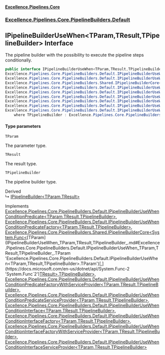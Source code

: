 #### [Excellence.Pipelines.Core](Excellence.Pipelines.md 'Excellence.Pipelines')
### [Excellence.Pipelines.Core.PipelineBuilders.Default](Excellence.Pipelines.md#Excellence.Pipelines.Core.PipelineBuilders.Default 'Excellence.Pipelines.Core.PipelineBuilders.Default')

## IPipelineBuilderUseWhen<TParam,TResult,TPipelineBuilder> Interface

The pipeline builder with the possibility to execute the pipeline steps conditionally.

```csharp
public interface IPipelineBuilderUseWhen<TParam,TResult,TPipelineBuilder> :
Excellence.Pipelines.Core.PipelineBuilders.Default.IPipelineBuilderUseWhenConditionPredicate<TParam, TResult, TPipelineBuilder>,
Excellence.Pipelines.Core.PipelineBuilders.Default.IPipelineBuilderUseWhenConditionPredicateFactory<TParam, TResult, TPipelineBuilder>,
Excellence.Pipelines.Core.PipelineBuilders.Shared.IPipelineBuilderCore<System.Func<TParam, TResult>, TPipelineBuilder>,
Excellence.Pipelines.Core.PipelineBuilders.Default.IPipelineBuilderUseWhenConditionPredicateFactoryWithServiceProvider<TParam, TResult, TPipelineBuilder>,
Excellence.Pipelines.Core.PipelineBuilders.Default.IPipelineBuilderUseWhenConditionPredicateServiceProvider<TParam, TResult, TPipelineBuilder>,
Excellence.Pipelines.Core.PipelineBuilders.Default.IPipelineBuilderUseWhenConditionInterface<TParam, TResult, TPipelineBuilder>,
Excellence.Pipelines.Core.PipelineBuilders.Default.IPipelineBuilderUseWhenConditionInterfaceFactory<TParam, TResult, TPipelineBuilder>,
Excellence.Pipelines.Core.PipelineBuilders.Default.IPipelineBuilderUseWhenConditionInterfaceFactoryWithServiceProvider<TParam, TResult, TPipelineBuilder>,
Excellence.Pipelines.Core.PipelineBuilders.Default.IPipelineBuilderUseWhenConditionInterfaceServiceProvider<TParam, TResult, TPipelineBuilder>
    where TPipelineBuilder : Excellence.Pipelines.Core.PipelineBuilders.Default.IPipelineBuilderUseWhen<TParam, TResult, TPipelineBuilder>
```
#### Type parameters

<a name='Excellence.Pipelines.Core.PipelineBuilders.Default.IPipelineBuilderUseWhen_TParam,TResult,TPipelineBuilder_.TParam'></a>

`TParam`

The parameter type.

<a name='Excellence.Pipelines.Core.PipelineBuilders.Default.IPipelineBuilderUseWhen_TParam,TResult,TPipelineBuilder_.TResult'></a>

`TResult`

The result type.

<a name='Excellence.Pipelines.Core.PipelineBuilders.Default.IPipelineBuilderUseWhen_TParam,TResult,TPipelineBuilder_.TPipelineBuilder'></a>

`TPipelineBuilder`

The pipeline builder type.

Derived  
&#8627; [IPipelineBuilder&lt;TParam,TResult&gt;](IPipelineBuilder_TParam,TResult_.md 'Excellence.Pipelines.Core.PipelineBuilders.IPipelineBuilder<TParam,TResult>')

Implements [Excellence.Pipelines.Core.PipelineBuilders.Default.IPipelineBuilderUseWhenConditionPredicate&lt;](IPipelineBuilderUseWhenConditionPredicate_TParam,TResult,TPipelineBuilder_.md 'Excellence.Pipelines.Core.PipelineBuilders.Default.IPipelineBuilderUseWhenConditionPredicate<TParam,TResult,TPipelineBuilder>')[TParam](IPipelineBuilderUseWhen_TParam,TResult,TPipelineBuilder_.md#Excellence.Pipelines.Core.PipelineBuilders.Default.IPipelineBuilderUseWhen_TParam,TResult,TPipelineBuilder_.TParam 'Excellence.Pipelines.Core.PipelineBuilders.Default.IPipelineBuilderUseWhen<TParam,TResult,TPipelineBuilder>.TParam')[,](IPipelineBuilderUseWhenConditionPredicate_TParam,TResult,TPipelineBuilder_.md 'Excellence.Pipelines.Core.PipelineBuilders.Default.IPipelineBuilderUseWhenConditionPredicate<TParam,TResult,TPipelineBuilder>')[TResult](IPipelineBuilderUseWhen_TParam,TResult,TPipelineBuilder_.md#Excellence.Pipelines.Core.PipelineBuilders.Default.IPipelineBuilderUseWhen_TParam,TResult,TPipelineBuilder_.TResult 'Excellence.Pipelines.Core.PipelineBuilders.Default.IPipelineBuilderUseWhen<TParam,TResult,TPipelineBuilder>.TResult')[,](IPipelineBuilderUseWhenConditionPredicate_TParam,TResult,TPipelineBuilder_.md 'Excellence.Pipelines.Core.PipelineBuilders.Default.IPipelineBuilderUseWhenConditionPredicate<TParam,TResult,TPipelineBuilder>')[TPipelineBuilder](IPipelineBuilderUseWhen_TParam,TResult,TPipelineBuilder_.md#Excellence.Pipelines.Core.PipelineBuilders.Default.IPipelineBuilderUseWhen_TParam,TResult,TPipelineBuilder_.TPipelineBuilder 'Excellence.Pipelines.Core.PipelineBuilders.Default.IPipelineBuilderUseWhen<TParam,TResult,TPipelineBuilder>.TPipelineBuilder')[&gt;](IPipelineBuilderUseWhenConditionPredicate_TParam,TResult,TPipelineBuilder_.md 'Excellence.Pipelines.Core.PipelineBuilders.Default.IPipelineBuilderUseWhenConditionPredicate<TParam,TResult,TPipelineBuilder>'), [Excellence.Pipelines.Core.PipelineBuilders.Default.IPipelineBuilderUseWhenConditionPredicateFactory&lt;](IPipelineBuilderUseWhenConditionPredicateFactory_TParam,TResult,TPipelineBuilder_.md 'Excellence.Pipelines.Core.PipelineBuilders.Default.IPipelineBuilderUseWhenConditionPredicateFactory<TParam,TResult,TPipelineBuilder>')[TParam](IPipelineBuilderUseWhen_TParam,TResult,TPipelineBuilder_.md#Excellence.Pipelines.Core.PipelineBuilders.Default.IPipelineBuilderUseWhen_TParam,TResult,TPipelineBuilder_.TParam 'Excellence.Pipelines.Core.PipelineBuilders.Default.IPipelineBuilderUseWhen<TParam,TResult,TPipelineBuilder>.TParam')[,](IPipelineBuilderUseWhenConditionPredicateFactory_TParam,TResult,TPipelineBuilder_.md 'Excellence.Pipelines.Core.PipelineBuilders.Default.IPipelineBuilderUseWhenConditionPredicateFactory<TParam,TResult,TPipelineBuilder>')[TResult](IPipelineBuilderUseWhen_TParam,TResult,TPipelineBuilder_.md#Excellence.Pipelines.Core.PipelineBuilders.Default.IPipelineBuilderUseWhen_TParam,TResult,TPipelineBuilder_.TResult 'Excellence.Pipelines.Core.PipelineBuilders.Default.IPipelineBuilderUseWhen<TParam,TResult,TPipelineBuilder>.TResult')[,](IPipelineBuilderUseWhenConditionPredicateFactory_TParam,TResult,TPipelineBuilder_.md 'Excellence.Pipelines.Core.PipelineBuilders.Default.IPipelineBuilderUseWhenConditionPredicateFactory<TParam,TResult,TPipelineBuilder>')[TPipelineBuilder](IPipelineBuilderUseWhen_TParam,TResult,TPipelineBuilder_.md#Excellence.Pipelines.Core.PipelineBuilders.Default.IPipelineBuilderUseWhen_TParam,TResult,TPipelineBuilder_.TPipelineBuilder 'Excellence.Pipelines.Core.PipelineBuilders.Default.IPipelineBuilderUseWhen<TParam,TResult,TPipelineBuilder>.TPipelineBuilder')[&gt;](IPipelineBuilderUseWhenConditionPredicateFactory_TParam,TResult,TPipelineBuilder_.md 'Excellence.Pipelines.Core.PipelineBuilders.Default.IPipelineBuilderUseWhenConditionPredicateFactory<TParam,TResult,TPipelineBuilder>'), [Excellence.Pipelines.Core.PipelineBuilders.Shared.IPipelineBuilderCore&lt;](IPipelineBuilderCore_TPipelineDelegate,TPipelineBuilder_.md 'Excellence.Pipelines.Core.PipelineBuilders.Shared.IPipelineBuilderCore<TPipelineDelegate,TPipelineBuilder>')[System.Func&lt;](https://docs.microsoft.com/en-us/dotnet/api/System.Func-2 'System.Func`2')[TParam](IPipelineBuilderUseWhen_TParam,TResult,TPipelineBuilder_.md#Excellence.Pipelines.Core.PipelineBuilders.Default.IPipelineBuilderUseWhen_TParam,TResult,TPipelineBuilder_.TParam 'Excellence.Pipelines.Core.PipelineBuilders.Default.IPipelineBuilderUseWhen<TParam,TResult,TPipelineBuilder>.TParam')[,](https://docs.microsoft.com/en-us/dotnet/api/System.Func-2 'System.Func`2')[TResult](IPipelineBuilderUseWhen_TParam,TResult,TPipelineBuilder_.md#Excellence.Pipelines.Core.PipelineBuilders.Default.IPipelineBuilderUseWhen_TParam,TResult,TPipelineBuilder_.TResult 'Excellence.Pipelines.Core.PipelineBuilders.Default.IPipelineBuilderUseWhen<TParam,TResult,TPipelineBuilder>.TResult')[&gt;](https://docs.microsoft.com/en-us/dotnet/api/System.Func-2 'System.Func`2')[,](IPipelineBuilderCore_TPipelineDelegate,TPipelineBuilder_.md 'Excellence.Pipelines.Core.PipelineBuilders.Shared.IPipelineBuilderCore<TPipelineDelegate,TPipelineBuilder>')[TPipelineBuilder](IPipelineBuilderUseWhen_TParam,TResult,TPipelineBuilder_.md#Excellence.Pipelines.Core.PipelineBuilders.Default.IPipelineBuilderUseWhen_TParam,TResult,TPipelineBuilder_.TPipelineBuilder 'Excellence.Pipelines.Core.PipelineBuilders.Default.IPipelineBuilderUseWhen<TParam,TResult,TPipelineBuilder>.TPipelineBuilder')[&gt;](IPipelineBuilderCore_TPipelineDelegate,TPipelineBuilder_.md 'Excellence.Pipelines.Core.PipelineBuilders.Shared.IPipelineBuilderCore<TPipelineDelegate,TPipelineBuilder>'), [Excellence.Pipelines.Core.PipelineBuilders.Default.IPipelineBuilderUseWhenConditionPredicateFactoryWithServiceProvider&lt;](IPipelineBuilderUseWhenConditionPredicateFactoryWithServiceProvider_TParam,TResult,TPipelineBuilder_.md 'Excellence.Pipelines.Core.PipelineBuilders.Default.IPipelineBuilderUseWhenConditionPredicateFactoryWithServiceProvider<TParam,TResult,TPipelineBuilder>')[TParam](IPipelineBuilderUseWhen_TParam,TResult,TPipelineBuilder_.md#Excellence.Pipelines.Core.PipelineBuilders.Default.IPipelineBuilderUseWhen_TParam,TResult,TPipelineBuilder_.TParam 'Excellence.Pipelines.Core.PipelineBuilders.Default.IPipelineBuilderUseWhen<TParam,TResult,TPipelineBuilder>.TParam')[,](IPipelineBuilderUseWhenConditionPredicateFactoryWithServiceProvider_TParam,TResult,TPipelineBuilder_.md 'Excellence.Pipelines.Core.PipelineBuilders.Default.IPipelineBuilderUseWhenConditionPredicateFactoryWithServiceProvider<TParam,TResult,TPipelineBuilder>')[TResult](IPipelineBuilderUseWhen_TParam,TResult,TPipelineBuilder_.md#Excellence.Pipelines.Core.PipelineBuilders.Default.IPipelineBuilderUseWhen_TParam,TResult,TPipelineBuilder_.TResult 'Excellence.Pipelines.Core.PipelineBuilders.Default.IPipelineBuilderUseWhen<TParam,TResult,TPipelineBuilder>.TResult')[,](IPipelineBuilderUseWhenConditionPredicateFactoryWithServiceProvider_TParam,TResult,TPipelineBuilder_.md 'Excellence.Pipelines.Core.PipelineBuilders.Default.IPipelineBuilderUseWhenConditionPredicateFactoryWithServiceProvider<TParam,TResult,TPipelineBuilder>')[TPipelineBuilder](IPipelineBuilderUseWhen_TParam,TResult,TPipelineBuilder_.md#Excellence.Pipelines.Core.PipelineBuilders.Default.IPipelineBuilderUseWhen_TParam,TResult,TPipelineBuilder_.TPipelineBuilder 'Excellence.Pipelines.Core.PipelineBuilders.Default.IPipelineBuilderUseWhen<TParam,TResult,TPipelineBuilder>.TPipelineBuilder')[&gt;](IPipelineBuilderUseWhenConditionPredicateFactoryWithServiceProvider_TParam,TResult,TPipelineBuilder_.md 'Excellence.Pipelines.Core.PipelineBuilders.Default.IPipelineBuilderUseWhenConditionPredicateFactoryWithServiceProvider<TParam,TResult,TPipelineBuilder>'), [Excellence.Pipelines.Core.PipelineBuilders.Default.IPipelineBuilderUseWhenConditionPredicateServiceProvider&lt;](IPipelineBuilderUseWhenConditionPredicateServiceProvider_TParam,TResult,TPipelineBuilder_.md 'Excellence.Pipelines.Core.PipelineBuilders.Default.IPipelineBuilderUseWhenConditionPredicateServiceProvider<TParam,TResult,TPipelineBuilder>')[TParam](IPipelineBuilderUseWhen_TParam,TResult,TPipelineBuilder_.md#Excellence.Pipelines.Core.PipelineBuilders.Default.IPipelineBuilderUseWhen_TParam,TResult,TPipelineBuilder_.TParam 'Excellence.Pipelines.Core.PipelineBuilders.Default.IPipelineBuilderUseWhen<TParam,TResult,TPipelineBuilder>.TParam')[,](IPipelineBuilderUseWhenConditionPredicateServiceProvider_TParam,TResult,TPipelineBuilder_.md 'Excellence.Pipelines.Core.PipelineBuilders.Default.IPipelineBuilderUseWhenConditionPredicateServiceProvider<TParam,TResult,TPipelineBuilder>')[TResult](IPipelineBuilderUseWhen_TParam,TResult,TPipelineBuilder_.md#Excellence.Pipelines.Core.PipelineBuilders.Default.IPipelineBuilderUseWhen_TParam,TResult,TPipelineBuilder_.TResult 'Excellence.Pipelines.Core.PipelineBuilders.Default.IPipelineBuilderUseWhen<TParam,TResult,TPipelineBuilder>.TResult')[,](IPipelineBuilderUseWhenConditionPredicateServiceProvider_TParam,TResult,TPipelineBuilder_.md 'Excellence.Pipelines.Core.PipelineBuilders.Default.IPipelineBuilderUseWhenConditionPredicateServiceProvider<TParam,TResult,TPipelineBuilder>')[TPipelineBuilder](IPipelineBuilderUseWhen_TParam,TResult,TPipelineBuilder_.md#Excellence.Pipelines.Core.PipelineBuilders.Default.IPipelineBuilderUseWhen_TParam,TResult,TPipelineBuilder_.TPipelineBuilder 'Excellence.Pipelines.Core.PipelineBuilders.Default.IPipelineBuilderUseWhen<TParam,TResult,TPipelineBuilder>.TPipelineBuilder')[&gt;](IPipelineBuilderUseWhenConditionPredicateServiceProvider_TParam,TResult,TPipelineBuilder_.md 'Excellence.Pipelines.Core.PipelineBuilders.Default.IPipelineBuilderUseWhenConditionPredicateServiceProvider<TParam,TResult,TPipelineBuilder>'), [Excellence.Pipelines.Core.PipelineBuilders.Default.IPipelineBuilderUseWhenConditionInterface&lt;](IPipelineBuilderUseWhenConditionInterface_TParam,TResult,TPipelineBuilder_.md 'Excellence.Pipelines.Core.PipelineBuilders.Default.IPipelineBuilderUseWhenConditionInterface<TParam,TResult,TPipelineBuilder>')[TParam](IPipelineBuilderUseWhen_TParam,TResult,TPipelineBuilder_.md#Excellence.Pipelines.Core.PipelineBuilders.Default.IPipelineBuilderUseWhen_TParam,TResult,TPipelineBuilder_.TParam 'Excellence.Pipelines.Core.PipelineBuilders.Default.IPipelineBuilderUseWhen<TParam,TResult,TPipelineBuilder>.TParam')[,](IPipelineBuilderUseWhenConditionInterface_TParam,TResult,TPipelineBuilder_.md 'Excellence.Pipelines.Core.PipelineBuilders.Default.IPipelineBuilderUseWhenConditionInterface<TParam,TResult,TPipelineBuilder>')[TResult](IPipelineBuilderUseWhen_TParam,TResult,TPipelineBuilder_.md#Excellence.Pipelines.Core.PipelineBuilders.Default.IPipelineBuilderUseWhen_TParam,TResult,TPipelineBuilder_.TResult 'Excellence.Pipelines.Core.PipelineBuilders.Default.IPipelineBuilderUseWhen<TParam,TResult,TPipelineBuilder>.TResult')[,](IPipelineBuilderUseWhenConditionInterface_TParam,TResult,TPipelineBuilder_.md 'Excellence.Pipelines.Core.PipelineBuilders.Default.IPipelineBuilderUseWhenConditionInterface<TParam,TResult,TPipelineBuilder>')[TPipelineBuilder](IPipelineBuilderUseWhen_TParam,TResult,TPipelineBuilder_.md#Excellence.Pipelines.Core.PipelineBuilders.Default.IPipelineBuilderUseWhen_TParam,TResult,TPipelineBuilder_.TPipelineBuilder 'Excellence.Pipelines.Core.PipelineBuilders.Default.IPipelineBuilderUseWhen<TParam,TResult,TPipelineBuilder>.TPipelineBuilder')[&gt;](IPipelineBuilderUseWhenConditionInterface_TParam,TResult,TPipelineBuilder_.md 'Excellence.Pipelines.Core.PipelineBuilders.Default.IPipelineBuilderUseWhenConditionInterface<TParam,TResult,TPipelineBuilder>'), [Excellence.Pipelines.Core.PipelineBuilders.Default.IPipelineBuilderUseWhenConditionInterfaceFactory&lt;](IPipelineBuilderUseWhenConditionInterfaceFactory_TParam,TResult,TPipelineBuilder_.md 'Excellence.Pipelines.Core.PipelineBuilders.Default.IPipelineBuilderUseWhenConditionInterfaceFactory<TParam,TResult,TPipelineBuilder>')[TParam](IPipelineBuilderUseWhen_TParam,TResult,TPipelineBuilder_.md#Excellence.Pipelines.Core.PipelineBuilders.Default.IPipelineBuilderUseWhen_TParam,TResult,TPipelineBuilder_.TParam 'Excellence.Pipelines.Core.PipelineBuilders.Default.IPipelineBuilderUseWhen<TParam,TResult,TPipelineBuilder>.TParam')[,](IPipelineBuilderUseWhenConditionInterfaceFactory_TParam,TResult,TPipelineBuilder_.md 'Excellence.Pipelines.Core.PipelineBuilders.Default.IPipelineBuilderUseWhenConditionInterfaceFactory<TParam,TResult,TPipelineBuilder>')[TResult](IPipelineBuilderUseWhen_TParam,TResult,TPipelineBuilder_.md#Excellence.Pipelines.Core.PipelineBuilders.Default.IPipelineBuilderUseWhen_TParam,TResult,TPipelineBuilder_.TResult 'Excellence.Pipelines.Core.PipelineBuilders.Default.IPipelineBuilderUseWhen<TParam,TResult,TPipelineBuilder>.TResult')[,](IPipelineBuilderUseWhenConditionInterfaceFactory_TParam,TResult,TPipelineBuilder_.md 'Excellence.Pipelines.Core.PipelineBuilders.Default.IPipelineBuilderUseWhenConditionInterfaceFactory<TParam,TResult,TPipelineBuilder>')[TPipelineBuilder](IPipelineBuilderUseWhen_TParam,TResult,TPipelineBuilder_.md#Excellence.Pipelines.Core.PipelineBuilders.Default.IPipelineBuilderUseWhen_TParam,TResult,TPipelineBuilder_.TPipelineBuilder 'Excellence.Pipelines.Core.PipelineBuilders.Default.IPipelineBuilderUseWhen<TParam,TResult,TPipelineBuilder>.TPipelineBuilder')[&gt;](IPipelineBuilderUseWhenConditionInterfaceFactory_TParam,TResult,TPipelineBuilder_.md 'Excellence.Pipelines.Core.PipelineBuilders.Default.IPipelineBuilderUseWhenConditionInterfaceFactory<TParam,TResult,TPipelineBuilder>'), [Excellence.Pipelines.Core.PipelineBuilders.Default.IPipelineBuilderUseWhenConditionInterfaceFactoryWithServiceProvider&lt;](IPipelineBuilderUseWhenConditionInterfaceFactoryWithServiceProvider_TParam,TResult,TPipelineBuilder_.md 'Excellence.Pipelines.Core.PipelineBuilders.Default.IPipelineBuilderUseWhenConditionInterfaceFactoryWithServiceProvider<TParam,TResult,TPipelineBuilder>')[TParam](IPipelineBuilderUseWhen_TParam,TResult,TPipelineBuilder_.md#Excellence.Pipelines.Core.PipelineBuilders.Default.IPipelineBuilderUseWhen_TParam,TResult,TPipelineBuilder_.TParam 'Excellence.Pipelines.Core.PipelineBuilders.Default.IPipelineBuilderUseWhen<TParam,TResult,TPipelineBuilder>.TParam')[,](IPipelineBuilderUseWhenConditionInterfaceFactoryWithServiceProvider_TParam,TResult,TPipelineBuilder_.md 'Excellence.Pipelines.Core.PipelineBuilders.Default.IPipelineBuilderUseWhenConditionInterfaceFactoryWithServiceProvider<TParam,TResult,TPipelineBuilder>')[TResult](IPipelineBuilderUseWhen_TParam,TResult,TPipelineBuilder_.md#Excellence.Pipelines.Core.PipelineBuilders.Default.IPipelineBuilderUseWhen_TParam,TResult,TPipelineBuilder_.TResult 'Excellence.Pipelines.Core.PipelineBuilders.Default.IPipelineBuilderUseWhen<TParam,TResult,TPipelineBuilder>.TResult')[,](IPipelineBuilderUseWhenConditionInterfaceFactoryWithServiceProvider_TParam,TResult,TPipelineBuilder_.md 'Excellence.Pipelines.Core.PipelineBuilders.Default.IPipelineBuilderUseWhenConditionInterfaceFactoryWithServiceProvider<TParam,TResult,TPipelineBuilder>')[TPipelineBuilder](IPipelineBuilderUseWhen_TParam,TResult,TPipelineBuilder_.md#Excellence.Pipelines.Core.PipelineBuilders.Default.IPipelineBuilderUseWhen_TParam,TResult,TPipelineBuilder_.TPipelineBuilder 'Excellence.Pipelines.Core.PipelineBuilders.Default.IPipelineBuilderUseWhen<TParam,TResult,TPipelineBuilder>.TPipelineBuilder')[&gt;](IPipelineBuilderUseWhenConditionInterfaceFactoryWithServiceProvider_TParam,TResult,TPipelineBuilder_.md 'Excellence.Pipelines.Core.PipelineBuilders.Default.IPipelineBuilderUseWhenConditionInterfaceFactoryWithServiceProvider<TParam,TResult,TPipelineBuilder>'), [Excellence.Pipelines.Core.PipelineBuilders.Default.IPipelineBuilderUseWhenConditionInterfaceServiceProvider&lt;](IPipelineBuilderUseWhenConditionInterfaceServiceProvider_TParam,TResult,TPipelineBuilder_.md 'Excellence.Pipelines.Core.PipelineBuilders.Default.IPipelineBuilderUseWhenConditionInterfaceServiceProvider<TParam,TResult,TPipelineBuilder>')[TParam](IPipelineBuilderUseWhen_TParam,TResult,TPipelineBuilder_.md#Excellence.Pipelines.Core.PipelineBuilders.Default.IPipelineBuilderUseWhen_TParam,TResult,TPipelineBuilder_.TParam 'Excellence.Pipelines.Core.PipelineBuilders.Default.IPipelineBuilderUseWhen<TParam,TResult,TPipelineBuilder>.TParam')[,](IPipelineBuilderUseWhenConditionInterfaceServiceProvider_TParam,TResult,TPipelineBuilder_.md 'Excellence.Pipelines.Core.PipelineBuilders.Default.IPipelineBuilderUseWhenConditionInterfaceServiceProvider<TParam,TResult,TPipelineBuilder>')[TResult](IPipelineBuilderUseWhen_TParam,TResult,TPipelineBuilder_.md#Excellence.Pipelines.Core.PipelineBuilders.Default.IPipelineBuilderUseWhen_TParam,TResult,TPipelineBuilder_.TResult 'Excellence.Pipelines.Core.PipelineBuilders.Default.IPipelineBuilderUseWhen<TParam,TResult,TPipelineBuilder>.TResult')[,](IPipelineBuilderUseWhenConditionInterfaceServiceProvider_TParam,TResult,TPipelineBuilder_.md 'Excellence.Pipelines.Core.PipelineBuilders.Default.IPipelineBuilderUseWhenConditionInterfaceServiceProvider<TParam,TResult,TPipelineBuilder>')[TPipelineBuilder](IPipelineBuilderUseWhen_TParam,TResult,TPipelineBuilder_.md#Excellence.Pipelines.Core.PipelineBuilders.Default.IPipelineBuilderUseWhen_TParam,TResult,TPipelineBuilder_.TPipelineBuilder 'Excellence.Pipelines.Core.PipelineBuilders.Default.IPipelineBuilderUseWhen<TParam,TResult,TPipelineBuilder>.TPipelineBuilder')[&gt;](IPipelineBuilderUseWhenConditionInterfaceServiceProvider_TParam,TResult,TPipelineBuilder_.md 'Excellence.Pipelines.Core.PipelineBuilders.Default.IPipelineBuilderUseWhenConditionInterfaceServiceProvider<TParam,TResult,TPipelineBuilder>')